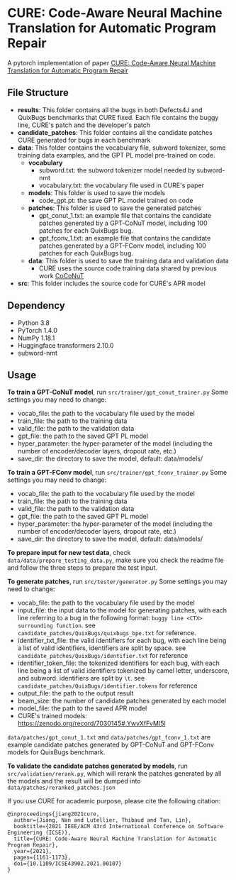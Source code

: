 # CURE: Code-Aware Neural Machine Translation for Automatic Program Repair
A pytorch implementation of paper [CURE: Code-Aware Neural Machine Translation for Automatic Program Repair](https://www.cs.purdue.edu/homes/lintan/publications/cure-icse21.pdf)

## File Structure
* **results**: This folder contains all the bugs in both Defects4J and QuixBugs benchmarks that CURE fixed. Each file contains the buggy line, CURE's patch and the developer's patch
* **candidate_patches**: This folder contains all the candidate patches CURE generated for bugs in each benchmark
* **data**: This folder contains the vocabulary file, subword tokenizer, some training data examples, and the GPT PL model pre-trained on code.
  * **vocabulary**
    * subword.txt: the subword tokenizer model needed by subword-nmt
    * vocabulary.txt: the vocabulary file used in CURE's paper
  * **models**: This folder is used to save the models
    * code_gpt.pt: the save GPT PL model trained on code
  * **patches**: This folder is used to save the generated patches
    * gpt_conut_1.txt: an example file that contains the candidate patches generated by a GPT-CoNuT model, including 100 patches for each QuixBugs bug.
    * gpt_fconv_1.txt: an example file that contains the candidate patches generated by a GPT-FConv model, including 100 patches for each QuixBugs bug.
  * **data**: This folder is used to save the training data and validation data
    * CURE uses the source code training data shared by previous work [CoCoNuT](https://github.com/lin-tan/CoCoNut-Artifact)
* **src**: This folder includes the source code for CURE's APR model

## Dependency
* Python 3.8
* PyTorch 1.4.0
* NumPy 1.18.1
* Huggingface transformers 2.10.0
* subword-nmt

## Usage
**To train a GPT-CoNuT model**, run `src/trainer/gpt_conut_trainer.py`
Some settings you may need to change:
  * vocab_file: the path to the vocabulary file used by the model
  * train_file: the path to the training data
  * valid_file: the path to the validation data
  * gpt_file: the path to the saved GPT PL model
  * hyper_parameter: the hyper-parameter of the model (including the number of encoder/decoder layers, dropout rate, etc.)
  * save_dir: the directory to save the model, default: data/models/

**To train a GPT-FConv model**, run `src/trainer/gpt_fconv_trainer.py`
Some settings you may need to change:
  * vocab_file: the path to the vocabulary file used by the model
  * train_file: the path to the training data
  * valid_file: the path to the validation data
  * gpt_file: the path to the saved GPT PL model
  * hyper_parameter: the hyper-parameter of the model (including the number of encoder/decoder layers, dropout rate, etc.)
  * save_dir: the directory to save the model, default: data/models/

**To prepare input for new test data**, check `data/data/prepare_testing_data.py`, make sure you check the readme file and follow the three steps to prepare the test input.

**To generate patches**, run `src/tester/generator.py`
Some settings you may need to change:
  * vocab_file: the path to the vocabulary file used by the model
  * input_file: the input data to the model for generating patches, with each line referring to a bug in the following format: `buggy line <CTX> surrounding function`. see `candidate_patches/QuixBugs/quixbugs_bpe.txt` for reference. 
  * identifier_txt_file: the valid identifiers for each bug, with each line being a list of valid identifiers, identifiers are split by space. see `candidate_patches/QuixBugs/identifier.txt` for reference
  * identifier_token_file: the tokenized identifiers for each bug, with each line being a list of valid identifiers tokenized by camel letter, underscore, and subword. identifiers are split by `\t`. see `candidate_patches/QuixBugs/identifier.tokens` for reference
  * output_file: the path to the output result
  * beam_size: the number of candidate patches generated by each model
  * model_file: the path to the saved APR model
  * CURE's trained models: https://zenodo.org/record/7030145#.YwvXfFvMI5l
  
`data/patches/gpt_conut_1.txt` and `data/patches/gpt_fconv_1.txt` are example candidate patches generated by GPT-CoNuT and GPT-FConv models for QuixBugs benchmark.

**To validate the candidate patches generated by models**, run `src/validation/rerank.py`, which will rerank the patches generated by all the models and the result will be dumped into `data/patches/reranked_patches.json`


If you use CURE for academic purpose, please cite the following citation:
```
@inproceedings{jiang2021cure,
  author={Jiang, Nan and Lutellier, Thibaud and Tan, Lin},
  booktitle={2021 IEEE/ACM 43rd International Conference on Software Engineering (ICSE)}, 
  title={CURE: Code-Aware Neural Machine Translation for Automatic Program Repair}, 
  year={2021},
  pages={1161-1173},
  doi={10.1109/ICSE43902.2021.00107}
}
```
